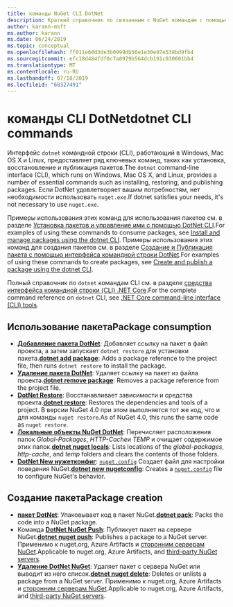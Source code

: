 ```yaml
---
title: команды NuGet CLI DotNet
description: Краткий справочник по связанным с NuGet командам с помощью интерфейса командной строки DotNet.
author: karann-msft
ms.author: karann
ms.date: 06/24/2019
ms.topic: conceptual
ms.openlocfilehash: ff011e60d3de3b0999db56e1e30e97e538bd9fb4
ms.sourcegitcommit: efc18d484fdf0c7a8979b564dcb191c030601bb4
ms.translationtype: MT
ms.contentlocale: ru-RU
ms.lasthandoff: 07/18/2019
ms.locfileid: "68327491"
---
```

# <a name="dotnet-cli-commands"></a><span data-ttu-id="bb0a4-103">команды CLI DotNet</span><span class="sxs-lookup"><span data-stu-id="bb0a4-103">dotnet CLI commands</span></span>

<span data-ttu-id="bb0a4-104">Интерфейс `dotnet` командной строки (CLI), работающий в Windows, Mac OS X и Linux, предоставляет ряд ключевых команд, таких как установка, восстановление и публикация пакетов.</span><span class="sxs-lookup"><span data-stu-id="bb0a4-104">The `dotnet` command-line interface (CLI), which runs on Windows, Mac OS X, and Linux, provides a number of essential commands such as installing, restoring, and publishing packages.</span></span> <span data-ttu-id="bb0a4-105">Если DotNet удовлетворяет вашим потребностям, нет необходимости использовать `nuget.exe`.</span><span class="sxs-lookup"><span data-stu-id="bb0a4-105">If dotnet satisfies your needs, it's not necessary to use `nuget.exe`.</span></span>

<span data-ttu-id="bb0a4-106">Примеры использования этих команд для использования пакетов см. в разделе [Установка пакетов и управление ими с помощью DotNet CLI](../consume-packages/install-use-packages-dotnet-cli.md).</span><span class="sxs-lookup"><span data-stu-id="bb0a4-106">For examples of using these commands to consume packages, see [Install and manage packages using the dotnet CLI](../consume-packages/install-use-packages-dotnet-cli.md).</span></span> <span data-ttu-id="bb0a4-107">Примеры использования этих команд для создания пакетов см. в разделе [Создание и Публикация пакета с помощью интерфейса командной строки DotNet](../quickstart/create-and-publish-a-package-using-the-dotnet-cli.md).</span><span class="sxs-lookup"><span data-stu-id="bb0a4-107">For examples of using these commands to create packages, see [Create and publish a package using the dotnet CLI](../quickstart/create-and-publish-a-package-using-the-dotnet-cli.md).</span></span>

<span data-ttu-id="bb0a4-108">Полный справочник по `dotnet` командам CLI см. в разделе [средства интерфейса командной строки (CLI) .NET Core](/dotnet/core/tools/?tabs=netcore2x).</span><span class="sxs-lookup"><span data-stu-id="bb0a4-108">For the complete command reference on `dotnet` CLI, see [.NET Core command-line interface (CLI) tools](/dotnet/core/tools/?tabs=netcore2x).</span></span>

## <a name="package-consumption"></a><span data-ttu-id="bb0a4-109">Использование пакета</span><span class="sxs-lookup"><span data-stu-id="bb0a4-109">Package consumption</span></span>

- <span data-ttu-id="bb0a4-110">[**Добавление пакета DotNet**](/dotnet/core/tools/dotnet-add-package): Добавляет ссылку на пакет в файл проекта, а затем запускает `dotnet restore` для установки пакета.</span><span class="sxs-lookup"><span data-stu-id="bb0a4-110">[**dotnet add package**](/dotnet/core/tools/dotnet-add-package): Adds a package reference to the project file, then runs `dotnet restore` to install the package.</span></span>
- <span data-ttu-id="bb0a4-111">[**Удаление пакета DotNet**](/dotnet/core/tools/dotnet-remove-package): Удаляет ссылку на пакет из файла проекта.</span><span class="sxs-lookup"><span data-stu-id="bb0a4-111">[**dotnet remove package**](/dotnet/core/tools/dotnet-remove-package): Removes a package reference from the project file.</span></span>
- <span data-ttu-id="bb0a4-112">[**DotNet Restore**](/dotnet/core/tools/dotnet-restore?tabs=netcore2x): Восстанавливает зависимости и средства проекта.</span><span class="sxs-lookup"><span data-stu-id="bb0a4-112">[**dotnet restore**](/dotnet/core/tools/dotnet-restore?tabs=netcore2x): Restores the dependencies and tools of a project.</span></span> <span data-ttu-id="bb0a4-113">В версии NuGet 4.0 при этом выполняется тот же код, что и для команды `nuget restore`.</span><span class="sxs-lookup"><span data-stu-id="bb0a4-113">As of NuGet 4.0, this runs the same code as `nuget restore`.</span></span>
- <span data-ttu-id="bb0a4-114">[**Локальные объекты NuGet DotNet**](/dotnet/core/tools/dotnet-nuget-locals): Перечисляет расположения папок *Global-Packages*, *HTTP-Cache*и *TEMP* и очищает содержимое этих папок.</span><span class="sxs-lookup"><span data-stu-id="bb0a4-114">[**dotnet nuget locals**](/dotnet/core/tools/dotnet-nuget-locals): Lists locations of the *global-packages*, *http-cache*, and *temp* folders and clears the contents of those folders.</span></span>
- <span data-ttu-id="bb0a4-115">[**DotNet New нужетконфиг**](/dotnet/core/tools/dotnet-new): [`nuget.config`](../reference/nuget-config-file.md) Создает файл для настройки поведения NuGet.</span><span class="sxs-lookup"><span data-stu-id="bb0a4-115">[**dotnet new nugetconfig**](/dotnet/core/tools/dotnet-new): Creates a [`nuget.config`](../reference/nuget-config-file.md) file to configure NuGet's behavior.</span></span>

## <a name="package-creation"></a><span data-ttu-id="bb0a4-116">Создание пакета</span><span class="sxs-lookup"><span data-stu-id="bb0a4-116">Package creation</span></span>

- <span data-ttu-id="bb0a4-117">[**пакет DotNet**](/dotnet/core/tools/dotnet-pack?tabs=netcore2x): Упаковывает код в пакет NuGet.</span><span class="sxs-lookup"><span data-stu-id="bb0a4-117">[**dotnet pack**](/dotnet/core/tools/dotnet-pack?tabs=netcore2x): Packs the code into a NuGet package.</span></span>
- <span data-ttu-id="bb0a4-118">Команда [**DotNet NuGet Push**](/dotnet/core/tools/dotnet-nuget-push): Публикует пакет на сервере NuGet.</span><span class="sxs-lookup"><span data-stu-id="bb0a4-118">[**dotnet nuget push**](/dotnet/core/tools/dotnet-nuget-push): Publishes a package to a NuGet server.</span></span> <span data-ttu-id="bb0a4-119">Применимо к nuget.org, Azure Artifacts и [сторонним серверам NuGet](../hosting-packages/overview.md).</span><span class="sxs-lookup"><span data-stu-id="bb0a4-119">Applicable to nuget.org, Azure Artifacts, and [third-party NuGet servers](../hosting-packages/overview.md).</span></span>
- <span data-ttu-id="bb0a4-120">[**Удаление DotNet NuGet**](/dotnet/core/tools/dotnet-nuget-delete): Удаляет пакет с сервера NuGet или выводит из него список.</span><span class="sxs-lookup"><span data-stu-id="bb0a4-120">[**dotnet nuget delete**](/dotnet/core/tools/dotnet-nuget-delete): Deletes or unlists a package from a NuGet server.</span></span> <span data-ttu-id="bb0a4-121">Применимо к nuget.org, Azure Artifacts и [сторонним серверам NuGet](../hosting-packages/overview.md).</span><span class="sxs-lookup"><span data-stu-id="bb0a4-121">Applicable to nuget.org, Azure Artifacts, and [third-party NuGet servers](../hosting-packages/overview.md).</span></span>
